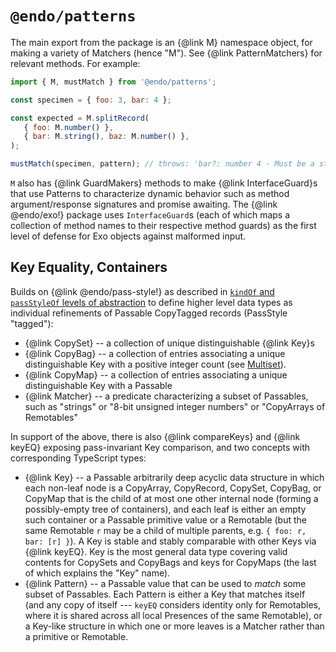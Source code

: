 # `@endo/patterns`

The main export from the package is an {@link M} namespace object, for making a variety of Matchers (hence "M"). See {@link PatternMatchers} for relevant methods.
For example:

```js
import { M, mustMatch } from '@endo/patterns';

const specimen = { foo: 3, bar: 4 };

const expected = M.splitRecord(
   { foo: M.number() },
   { bar: M.string(), baz: M.number() },
);

mustMatch(specimen, pattern); // throws: 'bar?: number 4 - Must be a string'
```

`M` also has {@link GuardMakers} methods to make {@link InterfaceGuard}s that use Patterns to characterize dynamic behavior such as method argument/response signatures and promise awaiting. The {@link @endo/exo!} package uses `InterfaceGuard`s (each of which maps a collection of method names to their respective method guards) as the first level of defense for Exo objects against malformed input.


## Key Equality, Containers

Builds on {@link @endo/pass-style!} as described in [`kindOf` and `passStyleOf` levels of abstraction](./docs/marshal-vs-patterns-level.md) to define higher level data types as individual refinements of Passable CopyTagged records (PassStyle "tagged"):
   - {@link CopySet} -- a collection of unique distinguishable {@link Key}s
   - {@link CopyBag} -- a collection of entries associating a unique distinguishable Key with a positive integer count (see [Multiset](https://en.wikipedia.org/wiki/Multiset)).
   - {@link CopyMap} -- a collection of entries associating a unique distinguishable Key with a Passable
   - {@link Matcher} -- a predicate characterizing a subset of Passables, such as "strings" or "8-bit unsigned integer numbers" or "CopyArrays of Remotables"

In support of the above, there is also {@link compareKeys} and {@link keyEQ} exposing pass-invariant Key comparison, and two concepts with corresponding TypeScript types:
   - {@link Key} -- a Passable arbitrarily deep acyclic data structure in which each non-leaf node is a CopyArray, CopyRecord, CopySet, CopyBag, or CopyMap that is the child of at most one other internal node (forming a possibly-empty tree of containers), and each leaf is either an empty such container or a Passable primitive value or a Remotable (but the same Remotable `r` may be a child of multiple parents, e.g. `{ foo: r, bar: [r] }`). A Key is stable and stably comparable with other Keys via {@link keyEQ}. Key is the most general data type covering valid contents for CopySets and CopyBags and keys for CopyMaps (the last of which explains the "Key" name).
   - {@link Pattern} -- a Passable value that can be used to *match* some subset of Passables. Each Pattern is either a Key that matches itself (and any copy of itself --- `keyEQ` considers identity only for Remotables, where it is shared across all local Presences of the same Remotable), or a Key-like structure in which one or more leaves is a Matcher rather than a primitive or Remotable.
